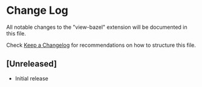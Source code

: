 # Change Log

All notable changes to the "view-bazel" extension will be documented in this file.

Check [Keep a Changelog](http://keepachangelog.com/) for recommendations on how to structure this file.

## [Unreleased]

- Initial release